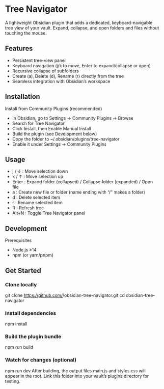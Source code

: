 # Tree Navigator
A lightweight Obsidian plugin that adds a dedicated, keyboard-navigable tree view of your vault. Expand, collapse, and open folders and files without touching the mouse.

## Features
- Persistent tree-view panel
- Keyboard navigation (j/k to move, Enter to expand/collapse or open)
- Recursive collapse of subfolders
- Create (a), Delete (d), Rename (r) directly from the tree
- Seamless integration with Obsidian’s workspace

## Installation
Install from Community Plugins (recommended)
- In Obsidian, go to Settings → Community Plugins → Browse
- Search for Tree Navigator
- Click Install, then Enable
Manual Install
- Build the plugin (see Development below)
- Copy the folder to
~/.obsidian/plugins/tree-navigator
- Enable it under Settings → Community Plugins

## Usage 
- j / ↓ : Move selection down
- k / ↑ : Move selection up
- Enter : Expand folder (collapsed) / Collapse folder (expanded) / Open file
- a : Create new file or folder (name ending with “/” makes a folder)
- d : Delete selected item
- r : Rename selected item
- R : Refresh tree
- Alt+N : Toggle Tree Navigator panel

## Development
Prerequisites
- Node.js ≥14
- npm (or yarn/pnpm)
## Get Started
### Clone locally
git clone https://github.com/<your-username>/obsidian-tree-navigator.git
cd obsidian-tree-navigator

### Install dependencies
npm install

### Build the plugin bundle
npm run build

### Watch for changes (optional)
npm run dev
After building, the output files main.js and styles.css will appear in the root. Link this folder into your vault’s plugins directory for testing.
